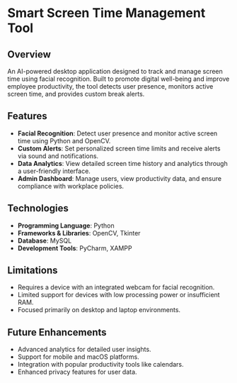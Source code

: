 # Smart Screen Time Management Tool

## Overview
An AI-powered desktop application designed to track and manage screen time using facial recognition. Built to promote digital well-being and improve employee productivity, the tool detects user presence, monitors active screen time, and provides custom break alerts.

## Features
- **Facial Recognition**: Detect user presence and monitor active screen time using Python and OpenCV.
- **Custom Alerts**: Set personalized screen time limits and receive alerts via sound and notifications.
- **Data Analytics**: View detailed screen time history and analytics through a user-friendly interface.
- **Admin Dashboard**: Manage users, view productivity data, and ensure compliance with workplace policies.

## Technologies
- **Programming Language**: Python
- **Frameworks & Libraries**: OpenCV, Tkinter
- **Database**: MySQL
- **Development Tools**: PyCharm, XAMPP

## Limitations
- Requires a device with an integrated webcam for facial recognition.
- Limited support for devices with low processing power or insufficient RAM.
- Focused primarily on desktop and laptop environments.

## Future Enhancements
- Advanced analytics for detailed user insights.
- Support for mobile and macOS platforms.
- Integration with popular productivity tools like calendars.
- Enhanced privacy features for user data.

